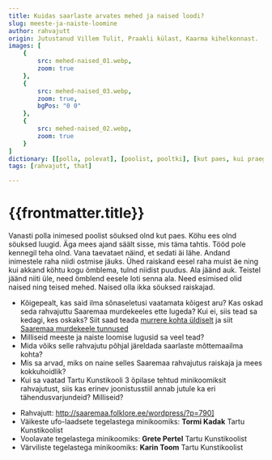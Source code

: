 ```yaml
---
title: Kuidas saarlaste arvates mehed ja naised loodi?
slug: meeste-ja-naiste-loomine
author: rahvajutt
origin: Jutustanud Villem Tulit, Praakli külast, Kaarma kihelkonnast.
images: [
    {
        src: mehed-naised_01.webp,
        zoom: true
    },
    {
        src: mehed-naised_03.webp,
        zoom: true,
        bgPos: "0 0"
    },
    {
        src: mehed-naised_02.webp, 
        zoom: true
    }
]
dictionary: [[polla, polevat], [poolist, pooltki], [kut paes, kui praegu], [äga mees, iga mees], [kennegil, kellelgi], [eesel(e), endal(e)], [kogu, kokku]]
tags: [rahvajutt, that]

---
```


<!-- Fotodeks kõigepealt need 3 tööd, ilma pealkirjata. -->
<!-- Siis kuhugile küsimus: Mis loo need 3 minikoomiksit saare murdes sinu arvates räägivad? -->

<h1 class="story-h1">
    {{frontmatter.title}}
</h1>

Vanasti polla inimesed poolist söuksed olnd kut paes. Köhu ees olnd söuksed luugid. Äga mees ajand säält sisse, mis täma tahtis. Tööd pole kennegil teha olnd. Vana taevataet näind, et sedati äi lähe.
Andand inimestele raha niidi ostmise jäuks. Ühed raiskand eesel raha muist äe ning kui akkand köhtu kogu ömblema, tulnd niidist puudus. Ala jäänd auk. Teistel jäänd niiti üle, need ömblend eesele loti senna ala. Need esimised olid naised ning teised mehed. Naised olla ikka söuksed raiskajad.

<story-author :author="frontmatter.author" :origin="frontmatter.origin" />

<story-dictionary :terms="frontmatter.dictionary" />


<details-wrapper summary="Mõtlemiseks ja arutlemiseks">

- Kõigepealt, kas said ilma sõnaseletusi vaatamata kõigest aru? Kas oskad seda rahvajuttu Saaremaa murdekeeles ette lugeda? Kui ei, siis tead sa kedagi, kes oskaks? Siit saad teada [murrere kohta üldiselt](https://www.youtube.com/watch?v=WVOHGtbSV28) ja siit [Saaremaa murdekeele tunnused](http://saaremaa.folklore.ee/wordpress/?page_id=907)
- Milliseid meeste ja naiste loomise lugusid sa veel tead?
- Mida võiks selle rahvajutu põhjal järeldada saarlaste mõttemaailma kohta?
- Mis sa arvad, miks on naine selles Saaremaa rahvajutus raiskaja ja mees kokkuhoidlik?
- Kui sa vaatad Tartu Kunstikooli 3 õpilase tehtud minikoomiksit rahvajutust, siis kas erinev joonistusstiil annab jutule ka eri tähendusvarjundeid? Milliseid?

</details-wrapper>


<details-wrapper summary="Allikad" class="text-sm" icon="IconSources">

- Rahvajutt: http://saaremaa.folklore.ee/wordpress/?p=790]
- Väikeste ufo-laadsete tegelastega minikoomiks: **Tormi Kadak** Tartu Kunstikoolist
- Voolavate tegelastega minikoomiks: **Grete Pertel** Tartu Kunstikoolist
- Värviliste tegelastega minikoomiks: **Karin Toom** Tartu Kunstikoolist

</details-wrapper>



